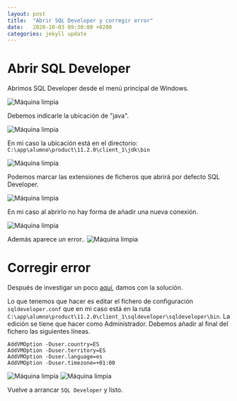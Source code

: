 ```yaml
---
layout: post
title:  "Abrir SQL Developer y corregir error"
date:   2020-10-03 09:30:00 +0200
categories: jekyll update
---
```

# Abrir SQL Developer

Abrimos SQL Developer desde el menú principal de Windows.

![Máquina limpia](/assets/SQL_developer_y_corregir_error/1.png)

Debemos indicarle la ubicación de "java".

![Máquina limpia](/assets/SQL_developer_y_corregir_error/2.png)

En mi caso la ubicación está en el directorio:  
`C:\app\alumno\product\11.2.0\client_1\jdk\bin`

![Máquina limpia](/assets/SQL_developer_y_corregir_error/3.png)

Podemos marcar las extensiones de ficheros que abrirá por defecto SQL Developer.

![Máquina limpia](/assets/SQL_developer_y_corregir_error/4.png)

En mi caso al abrirlo no hay forma de añadir una nueva conexión.

![Máquina limpia](/assets/SQL_developer_y_corregir_error/5.png)

Además aparece un error..
![Máquina limpia](/assets/SQL_developer_y_corregir_error/error.png)

# Corregir error

Después de investigar un poco [aquí](https://community.oracle.com/tech/developers/discussion/874529/missing-connection-panel-version-1-5-4-5940), damos con la solución.

Lo que tenemos que hacer es editar el fichero de configuración `sqldeveloper.conf` que en mi caso está en la ruta `C:\app\alumno\product\11.2.0\client_1\sqldeveloper\sqldeveloper\bin`. La edición se tiene que hacer como Administrador. Debemos añadir al final del fichero las siguientes líneas.

```
AddVMOption -Duser.country=ES
AddVMOption -Duser.territory=ES
AddVMOption -Duser.language=es
AddVMOption -Duser.timezone=+01:00
```

![Máquina limpia](/assets/SQL_developer_y_corregir_error/7.png)
![Máquina limpia](/assets/SQL_developer_y_corregir_error/8.png)

Vuelve a arrancar `SQL Developer` y listo.
